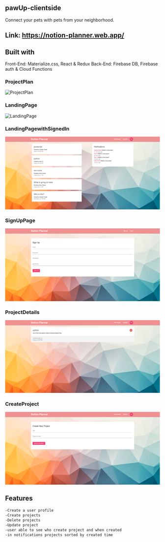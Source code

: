 ## pawUp-clientside

Connect your pets with pets from your neighborhood.

## Link: https://notion-planner.web.app/

## Built with

Front-End:
Materialize.css, React & Redux
Back-End:
Firebase DB, Firebase auth & Cloud Functions

### ProjectPlan

![ProjectPlan](./src/images/project-plan.png)

### LandingPage

![LandingPage](./src/images/notion-landing-page.png)

### LandingPagewithSignedIn

![LandingPagewithSignedIn](./src/images/notion-signedinmainpage.png)

### SignUpPage

![SignUpPage](./src/images/notion-signup.png)

### ProjectDetails

![ProjectDetails](./src/images/notion-projectdetails.png)

### CreateProject

![CreateProject](./src/images/notion-createproject.png)

## Features

    -Create a user profile
    -Create projects
    -Delete projects
    -Update project
    -user able to see who create project and when created
    -in notifications projects sorted by created time
